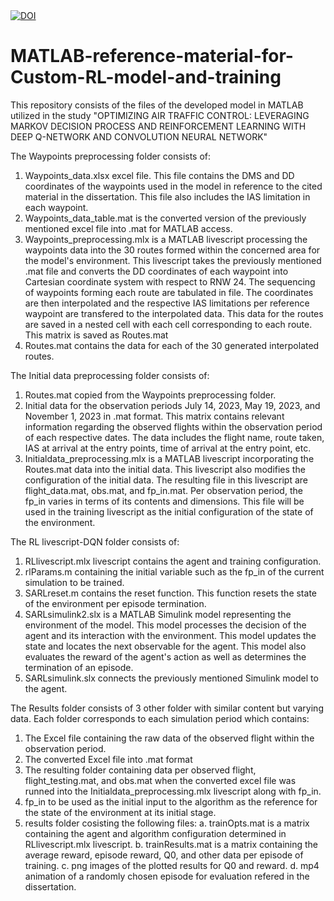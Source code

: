 <a href="https://doi.org/10.5281/zenodo.15831121">
  <img src="https://zenodo.org/badge/DOI/10.5281/zenodo.15831121.svg" alt="DOI">
</a>

# MATLAB-reference-material-for-Custom-RL-model-and-training
This repository consists of the files of the developed model in MATLAB utilized in the study "OPTIMIZING AIR TRAFFIC CONTROL: LEVERAGING MARKOV DECISION PROCESS AND REINFORCEMENT LEARNING WITH DEEP Q-NETWORK AND CONVOLUTION NEURAL NETWORK"

The Waypoints preprocessing folder consists of:
  1. Waypoints_data.xlsx excel file. This file contains the DMS and DD coordinates of the waypoints used in the model in reference to the cited material in the dissertation. This file also includes the IAS limitation in each waypoint.
  2. Waypoints_data_table.mat is the converted version of the previously mentioned excel file into .mat for MATLAB access.
  3. Waypoints_preprocessing.mlx is a MATLAB livescript processing the waypoints data into the 30 routes formed within the concerned area for the model's environment. This livescript takes the previously mentioned .mat file and converts the DD coordinates of each waypoint into Cartesian coordinate system with respect to RNW 24. The sequencing of waypoints forming each route are tabulated in file. The coordinates are then interpolated and the respective IAS limitations per reference waypoint are transfered to the interpolated data. This data for the routes are saved in a nested cell with each cell corresponding to each route. This matrix is saved as Routes.mat
  4. Routes.mat contains the data for each of the 30 generated interpolated routes.

The Initial data preprocessing folder consists of:
  1. Routes.mat copied from the Waypoints preprocessing folder.
  2. Initial data for the observation periods July 14, 2023, May 19, 2023, and November 1, 2023 in .mat format. This matrix contains relevant information regarding the observed flights within the observation period of each respective dates. The data includes the flight name, route taken, IAS at arrival at the entry points, time of arrival at the entry point, etc.
  3. Initialdata_preprocessing.mlx is a MATLAB livescript incorporating the Routes.mat data into the initial data. This livescript also modifies the configuration of the initial data. The resulting file in this livescript are flight_data.mat, obs.mat, and fp_in.mat. Per observation period, the fp_in varies in terms of its contents and dimensions. This file will be used in the training livescript as the initial configuration of the state of the environment.

The RL livescript-DQN folder consists of:
  1. RLlivescript.mlx livescript contains the agent and training configuration.
  2. rlParams.m containing the initial variable such as the fp_in of the current simulation to be trained.
  3. SARLreset.m contains the reset function. This function resets the state of the environment per episode termination.
  4. SARLsimulink2.slx is a MATLAB Simulink model representing the environment of the model. This model processes the decision of the agent and its interaction with the environment. This model updates the state and locates the next observable for the agent. This model also evaluates the reward of the agent's action as well as determines the termination of an episode.
  5. SARLsimulink.slx connects the previously mentioned Simulink model to the agent.

The Results folder consists of 3 other folder with similar content but varying data. Each folder corresponds to each simulation period which contains:
  1. The Excel file containing the raw data of the observed flight within the observation period.
  2. The converted Excel file into .mat format
  3. The resulting folder containing data per observed flight, flight_testing.mat, and obs.mat when the converted excel file was runned into the Initialdata_preprocessing.mlx livescript along with fp_in.
  4. fp_in to be used as the initial input to the algorithm as the reference for the state of the environment at its initial stage.
  5. results folder cosisting the following files:
    a. trainOpts.mat is a matrix containing the agent and algorithm configuration determined in RLlivescript.mlx livescript.
    b. trainResults.mat is a matrix containing the average reward, episode reward, Q0, and other data per episode of training.
    c. png images of the plotted results for Q0 and reward.
    d. mp4 animation of a randomly chosen episode for evaluation refered in the dissertation.
  
